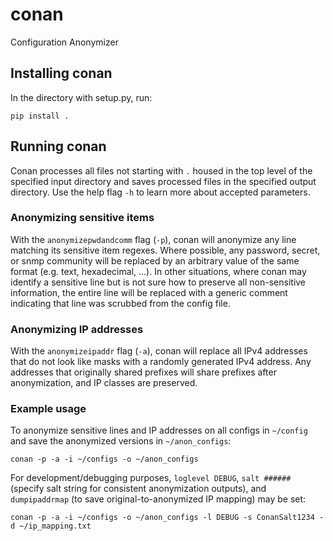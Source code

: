 # conan
Configuration Anonymizer

## Installing conan
In the directory with setup.py, run:

`pip install .`

## Running conan
Conan processes all files not starting with `.` housed in the top level of the specified input directory and saves processed files in the specified output directory.  Use the help flag `-h` to learn more about accepted parameters.

### Anonymizing sensitive items
With the `anonymizepwdandcomm` flag (`-p`), conan will anonymize any line matching its sensitive item regexes.  Where possible, any password, secret, or snmp community will be replaced by an arbitrary value of the same format (e.g. text, hexadecimal, ...).  In other situations, where conan may identify a sensitive line but is not sure how to preserve all non-sensitive information, the entire line will be replaced with a generic comment indicating that line was scrubbed from the config file.

### Anonymizing IP addresses
With the `anonymizeipaddr` flag (`-a`), conan will replace all IPv4 addresses that do not look like masks with a randomly generated IPv4 address.  Any addresses that originally shared prefixes will share prefixes after anonymization, and IP classes are preserved.

### Example usage
To anonymize sensitive lines and IP addresses on all configs in `~/config` and save the anonymized versions in `~/anon_configs`:

`conan -p -a -i ~/configs -o ~/anon_configs`

For development/debugging purposes, `loglevel DEBUG`, `salt ######` (specify salt string for consistent anonymization outputs), and `dumpipaddrmap` (to save original-to-anonymized IP mapping) may be set:

`conan -p -a -i ~/configs -o ~/anon_configs -l DEBUG -s ConanSalt1234 -d ~/ip_mapping.txt`
